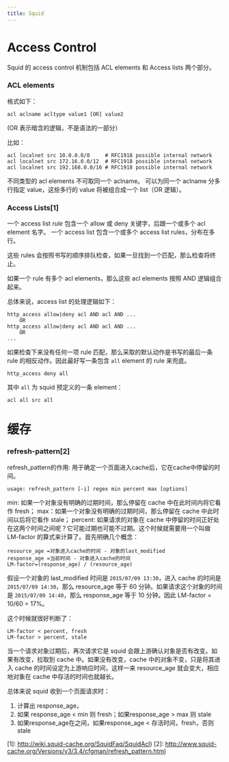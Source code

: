 ```yaml
---
title: Squid
---
```


Access Control
==============

Squid 的 access control 机制包括 ACL elements 和 Access lists 两个部分。

### ACL elements

格式如下：

	acl aclname acltype value1 [OR] value2

(OR 表示暗含的逻辑，不是语法的一部分）

比如：

	acl localnet src 10.0.0.0/8     # RFC1918 possible internal network
	acl localnet src 172.16.0.0/12  # RFC1918 possible internal network
	acl localnet src 192.168.0.0/16 # RFC1918 possible internal network

不同类型的 acl elements 不可取同一个 aclname。
可以为同一个 aclname 分多行指定 value，这些多行的 value 将被组合成一个 list（OR 逻辑）。

### Access Lists[1]

一个 access list *rule* 包含一个 allow 或 deny 关键字，后跟一个或多个 acl element 名字。
一个 access list 包含一个或多个 access list rules，分布在多行。

这些 rules 会按照书写的顺序排队检查，如果一旦找到一个匹配，那么检查将终止。

如果一个 rule 有多个 acl elements，那么这些 acl elements 按照 AND 逻辑组合起来。

总体来说，access list 的处理逻辑如下：

	http_access allow|deny acl AND acl AND ...
        OR
	http_access allow|deny acl AND acl AND ...
        OR
	...	

如果检查下来没有任何一项 rule 匹配，那么采取的默认动作是书写的最后一条 rule 的相反动作。因此最好写一条包含 `all` element 的 rule 来兜底。

	http_access deny all

其中 `all` 为 squid 预定义的一条 element：

	acl all src all


缓存
====

### refresh-pattern[2]

refresh_pattern的作用: 用于确定一个页面进入cache后，它在cache中停留的时间。

	usage: refresh_pattern [-i] regex min percent max [options]

min: 如果一个对象没有明确的过期时间，那么停留在 cache 中在此时间内将它看作 fresh；
max：如果一个对象没有明确的过期时间，那么停留在 cache 中此时间以后将它看作 stale；
percent: 如果请求的对象在 cache 中停留的时间正好处在这两个时间之间呢？它可能过期也可能不过期。这个时候就需要用一个叫做 LM-factor 的算式来计算了。首先明确几个概念：

	resource_age =对象进入cache的时间 - 对象的last_modified
	response_age =当前时间 - 对象进入cache的时间
	LM-factor=(response_age) / (resource_age)

假设一个对象的 last_modified 时间是 `2015/07/09 13:30`，进入 cache 的时间是 `2015/07/09 14:30`，那么 resource_age 等于 60 分钟。如果请求这个对象的时间是 `2015/07/09 14:40`，那么 response_age 等于 10 分钟。因此 LM-factor = 10/60 = 17%。

这个时候就很好判断了：

	LM-factor < percent, fresh
	LM-factor > percent, stale

当一个请求对象过期后，再次请求它是 squid 会跟上游确认对象是否有改变。如果有改变，拉取到 cache 中。如果没有改变，cache 中的对象不变，只是将其进入 cache 的时间设定为上游响应时间，这样一来 resource_age 就会变大，相应地对象在 cache 中存活的时间也就越长。

总体来说 squid 收到一个页面请求时：

1. 计算出 response_age，
2. 如果 response_age < min 则 fresh；如果response_age > max 则 stale
3. 如果response_age在之间，如果response_age < 存活时间，fresh，否则stale

[1]: http://wiki.squid-cache.org/SquidFaq/SquidAcl)
[2]: http://www.squid-cache.org/Versions/v3/3.4/cfgman/refresh_pattern.html  